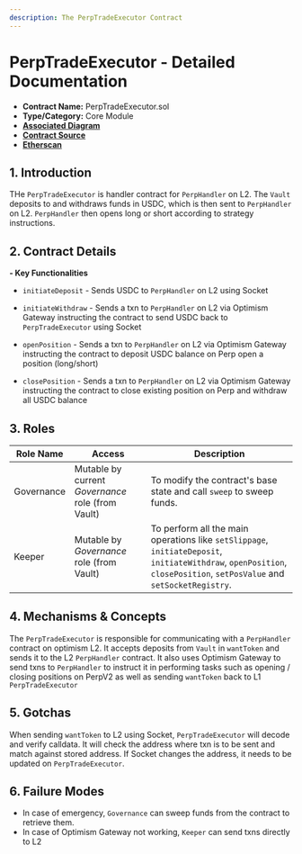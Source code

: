 ```yaml
---
description: The PerpTradeExecutor Contract
---
```


# PerpTradeExecutor - Detailed Documentation

- **Contract Name:** PerpTradeExecutor.sol
- **Type/Category:** Core Module
- [**Associated Diagram**]()
- [**Contract Source**](../contracts/PerpTradeExecutor.sol)
- [**Etherscan**](https://etherscan.io/address/0x3167b932336b029bBFE1964E435889FA8e595738)

## 1. Introduction

THe `PerpTradeExecutor` is handler contract for `PerpHandler` on L2. The `Vault` deposits to and withdraws funds in USDC, which is then sent to `PerpHandler` on L2. `PerpHandler` then opens long or short according to strategy instructions.

## 2. Contract Details

**- Key Functionalities**

- `initiateDeposit` - Sends USDC to `PerpHandler` on L2 using Socket

- `initiateWithdraw` - Sends a txn to `PerpHandler` on L2 via Optimism Gateway instructing the contract to send USDC back to `PerpTradeExecutor` using Socket
- `openPosition` - Sends a txn to `PerpHandler` on L2 via Optimism Gateway instructing the contract to deposit USDC balance on Perp open a position (long/short)

- `closePosition` - Sends a txn to `PerpHandler` on L2 via Optimism Gateway instructing the contract to close existing position on Perp and withdraw all USDC balance

## 3. Roles

| Role Name  | Access                                            | Description                                                                                                                                                           |
| ---------- | ------------------------------------------------- | --------------------------------------------------------------------------------------------------------------------------------------------------------------------- |
| Governance | Mutable by current _Governance_ role (from Vault) | To modify the contract's base state and call `sweep` to sweep funds.                                                                                                  |
| Keeper     | Mutable by _Governance_ role (from Vault)         | To perform all the main operations like `setSlippage`, `initiateDeposit`, `initiateWithdraw`, `openPosition`, `closePosition`, `setPosValue` and `setSocketRegistry`. |

## 4. Mechanisms & Concepts

The `PerpTradeExecutor` is responsible for communicating with a `PerpHandler` contract on optimism L2. It accepts deposits from `Vault` in `wantToken` and sends it to the L2 `PerpHandler` contract. It also uses Optimism Gateway to send txns to `PerpHandler` to instruct it in performing tasks such as opening / closing positions on PerpV2 as well as sending `wantToken` back to L1 `PerpTradeExecutor`

## 5. Gotchas

When sending `wantToken` to L2 using Socket, `PerpTradeExecutor` will decode and verify calldata. It will check the address where txn is to be sent and match against stored address. If Socket changes the address, it needs to be updated on `PerpTradeExecutor`.

## 6. Failure Modes

- In case of emergency, `Governance` can sweep funds from the contract to retrieve them.
- In case of Optimism Gateway not working, `Keeper` can send txns directly to L2

